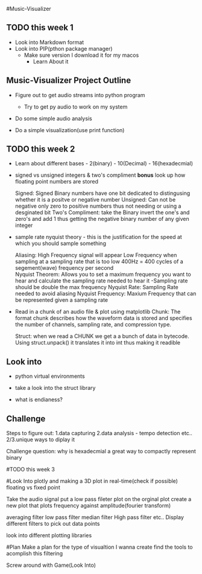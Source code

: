 #Music-Visualizer

## TODO this week 1 

- Look into Markdown format
- Look into PIP(pthon package manager)
	- Make sure version I download it for my macos
        - Learn About it
## Music-Visualizer Project Outline

- Figure out to get audio streams into python program
	- Try to get py audio to work on my system 
- Do some simple audio analysis 


- Do a simple visualization(use print function)

## TODO this week 2

- Learn about different bases - 2(binary) - 10(Decimal) - 16(hexadecmial) 

- signed vs unsigned integers & two's compliment
	**bonus** look up how floating point numbers are stored 

	Signed: Signed Binary numbers have one bit dedicated to distingusing whether it is a positve or negative number
	Unsigned: Can not be negative only zero to positive numbers thus not needing or using a desginated bit
	Two's Compliment: take the Binary invert the one's and zero's and add 1 thus getting the negative binary number of 
	any given integer
 
- sample rate
	nyquist theory - this is the justification for the speed at which you should sample something 

	Aliasing: High Frequency signal will appear Low Frequency when sampling at a sampling rate that is too low
	400Hz = 400 cycles of a segement(wave) frequency per second 	
	Nyquist Theorem: Allows you to set a maximum frequency you want to hear and calculate the sampling rate needed to hear it
		-Sampling rate should be double the max frequency 
	Nyquist Rate: Sampling Rate needed to avoid aliasing
	Nyquist Frequency: Maxium Frequency that can be represented given a sampling rate

- Read in a chunk of an audio file & plot using matplotlib
 	Chunk: The format chunk describes how the waveform data is stored and specifies the number of channels, sampling rate, and compression type. 

	Struct: when we read a CHUNK we get a a bunch of data in bytecode. Using struct.unpack() it translates it into int thus making it readible 
## Look into 

- python virtual environments 

- take a look into the struct library

- what is endianess?

## Challenge

Steps to figure out: 
1.data capturing 
2.data analysis - tempo detection etc.. 
2/3.unique ways to diplay it 

Challenge question: why is hexadecmial a great way to compactly represent binary

#TODO this week 3 

#Look Into
plotly and making a 3D plot in real-time(check if possible)
floating vs fixed point


Take the audio signal put a low pass fileter plot on the orginal plot
create a new plot that plots frequency against amplitude(fourier transform) 

averaging filter
low pass filter
median filter
High pass filter etc..
Display different filters to pick out data points 


look into different plotting libraries 

#Plan 
Make a plan for the type of visualtion I wanna create 
find the tools to acomplish this filtering 

Screw around with Game(Look Into) 

